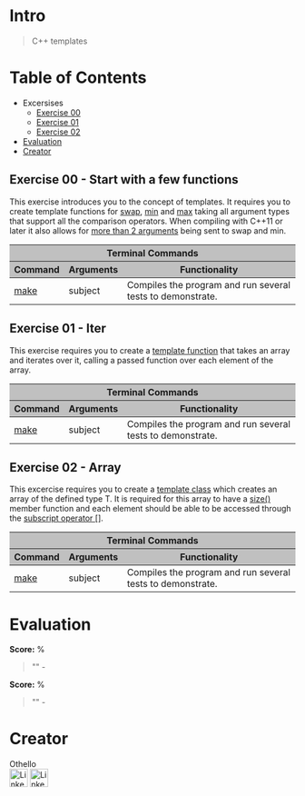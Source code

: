 # Intro
> C++ templates

# Table of Contents
- Excersises
  - [Exercise 00](#exercise-00---start-with-a-few-functions)
  - [Exercise 01](#exercise-01---iter)
  - [Exercise 02](#exercise-02---array)
- [Evaluation](#evaluation)
- [Creator](#creator)

## Exercise 00 - Start with a few functions
This exercise introduces you to the concept of templates. It requires you to create template functions for [swap](ex00/whatever.hpp#L16), [min](ex00/whatever.hpp#L37) and [max](ex00/whatever.hpp#L45) taking all argument types that support all the comparison operators. When compiling with C++11 or later it also allows for [more than 2 arguments](ex00/Makefile#L17) being sent to swap and min.

<table>
	<thead style="background-color: #C0C0C0;">
		<tr><th colspan="3">Terminal Commands</th></tr>
		<tr>
			<th>Command</th>
			<th>Arguments</th>
			<th>Functionality</th>
		</tr>
	</thead>
	<tbody>
		<tr>
			<td><a href="ex00/Makefile#L35" target="_blank">make</a></td>
			<td>subject</td>
			<td>Compiles the program and run several tests to demonstrate.</td>
		</tr>
  </tbody>
</table>

## Exercise 01 - Iter
This exercise requires you to create a [template function](ex01/iter.hpp#L23) that takes an array and iterates over it, calling a passed function over each element of the array.

<table>
	<thead style="background-color: #C0C0C0;">
		<tr><th colspan="3">Terminal Commands</th></tr>
		<tr>
			<th>Command</th>
			<th>Arguments</th>
			<th>Functionality</th>
		</tr>
	</thead>
	<tbody>
		<tr>
			<td><a href="ex01/Makefile#L35" target="_blank">make</a></td>
			<td>subject</td>
			<td>Compiles the program and run several tests to demonstrate.</td>
		</tr>
  </tbody>
</table>

## Exercise 02 - Array
This excercise requires you to create a [template class](ex02/Array.hpp#L18) which creates an array of the defined type T. It is required for this array to have a [size()](ex02/Array.hpp#L76) member function and each element should be able to be accessed through the [subscript operator []](ex02/Array.hpp#L101).

<table>
	<thead style="background-color: #C0C0C0;">
		<tr><th colspan="3">Terminal Commands</th></tr>
		<tr>
			<th>Command</th>
			<th>Arguments</th>
			<th>Functionality</th>
		</tr>
	</thead>
	<tbody>
		<tr>
			<td><a href="ex02/Makefile#L35" target="_blank">make</a></td>
			<td>subject</td>
			<td>Compiles the program and run several tests to demonstrate.</td>
		</tr>
  </tbody>
</table>


# Evaluation
**Score:** %
> ""
> 		- 

**Score:** %
> ""
> 		- 
# Creator
Othello<br>
[<img alt="LinkedIn" height="32px" src="https://github.githubassets.com/images/modules/logos_page/GitHub-Mark.png" target="_blank" />](https://github.com/OthelloPlusPlus)
[<img alt="LinkedIn" height="32px" src="https://upload.wikimedia.org/wikipedia/commons/thumb/c/ca/LinkedIn_logo_initials.png/600px-LinkedIn_logo_initials.png" target="_blank" />](https://nl.linkedin.com/in/orlando-hengelmolen)
